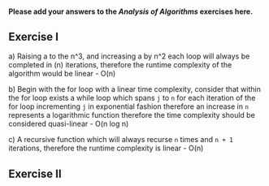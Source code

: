 #### Please add your answers to the ***Analysis of  Algorithms*** exercises here.

## Exercise I

a) Raising a to the n^3, and increasing a by n^2 each loop will always be completed in (n) iterations, therefore the runtime complexity of the algorithm would be linear - O(n)


b) Begin with the for loop with a linear time complexity, consider that within the for loop exists a while loop which spans `j` to `n` for each iteration of the for loop incrementing `j` in exponential fashion therefore an increase in `n` represents a logarithmic function therefore the time complexity should be considered quasi-linear - O(n log n)


c) A recursive function which will always recurse `n` times and `n + 1` iterations, therefore the runtime complexity is linear - O(n)

## Exercise II


